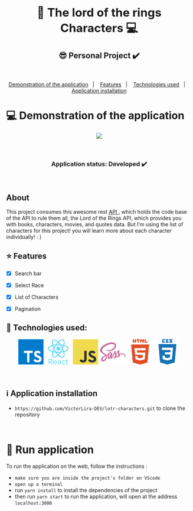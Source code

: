 
## **<h2 align="center"> 💍 The lord of the rings Characters 💻</h2>**

<h2 align="center"> 
        😎 Personal Project ✔️
</h2>
<br>
<p align="center">
  <a href="#computer-demonstration-of-the-application">Demonstration of the application</a>&nbsp;&nbsp;&nbsp;|&nbsp;&nbsp;&nbsp;
  <a href="#star-features">Features</a>&nbsp;&nbsp;&nbsp;|&nbsp;&nbsp;&nbsp;
  <a href="#rocket-technologies-used">Technologies used</a>&nbsp;&nbsp;&nbsp;|&nbsp;&nbsp;&nbsp;
  <a href="#information_source-application-installation">Application installation</a>
</p>

# :computer: Demonstration of the application

<p align="center">
  <img src="https://ik.imagekit.io/mcvhbcq4zu/web_ddxssmG9S.gif?ik-sdk-version=javascript-1.4.3&updatedAt=1648476708524" width="1400px"/>
</p>

<br>

<h3 align="center"> 
	Application status: Developed ✔️
</h3>
<br>


## About
This project consumes this awesome rest  <a href="https://github.com/gitfrosh/lotr-api"> API </a>, which holds the code base of the API to rule them all, the Lord of the Rings API, which provides you with books, characters, movies, and quotes data. But I'm using the list of characters for this project! you will learn more about each character individually! : )

## :star: Features
- [x] Search bar
- [x] Select Race
- [x] List of Characters
- [x] Pagination 


## :rocket: Technologies used:
<p align="center">
  <img src="https://github.com/devicons/devicon/blob/master/icons/typescript/typescript-original.svg" alt="typescript" width="70" height="70"/>
	<img src="https://github.com/devicons/devicon/blob/master/icons/react/react-original-wordmark.svg" alt="react" width="70" height="70"/>
	<img src="https://github.com/devicons/devicon/blob/master/icons/javascript/javascript-original.svg" alt="js" width="70" height="70"/>
	<img src="https://github.com/devicons/devicon/blob/master/icons/sass/sass-original.svg" alt="css3" width="70" height="70"/>
	<img src="https://github.com/devicons/devicon/blob/master/icons/html5/html5-plain-wordmark.svg" alt="html5"  width="70" height="70"/>
	<img src="https://github.com/devicons/devicon/blob/master/icons/css3/css3-plain-wordmark.svg" alt="css3" width="70" height="70"/>
</p>

<br>

## :information_source: Application installation
- `https://github.com/VictorLira-DEV/lotr-characters.git` to clone the repository

<br>

# 🎲 Run application
To run the application on the web, follow the instructions :
- `make sure you are inside the project's folder on VScode`
- `open up a terminal`
- run `yarn install` to install the dependencies of the project
- then run `yarn start` to run the application, will open at the address `localhost:3000`
<br>


<!-- # :computer: Mobile version
<p align="center">
  <img src="https://ik.imagekit.io/mcvhbcq4zu/mobile_Y5n3ExzYc.gif?updatedAt=1629827045003" width="1400px"/>
</p>
 -->
